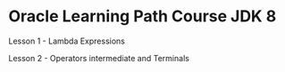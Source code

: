 # Oracle Learning Path Course JDK 8

Lesson 1  - Lambda Expressions

Lesson 2  - Operators intermediate and Terminals
